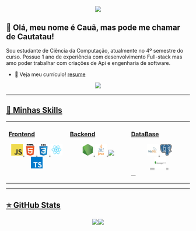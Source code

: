 <div align="center">
<img src="https://camo.githubusercontent.com/cdd42eb7ad2879b9b5f83a03b095f6850d6d112db674a83d3179030fd837a030/68747470733a2f2f692e696d6775722e636f6d2f4f464568574c742e676966" align="center" style="width: 20%%" />
</div>  


## 🐻 Olá, meu nome é Cauã, mas pode me chamar de Cautatau!

Sou estudante de Ciência da Computação, atualmente no 4º semestre do curso. Possuo 1 ano de experiência com desenvolvimento Full-stack mas amo poder trabalhar com criações de Api e engenharia de software.

- 🔭 Veja meu currículo! [resume](https://drive.google.com/file/d/1KCknyc3X1ahpWfpixL8hVYvbU747FNGD/view)  
<div align="center">
  <a href="https://www.linkedin.com/in/caua-barros/"><img src="https://img.shields.io/badge/linkedin-%230077B5.svg?style=for-the-badge&logo=linkedin&logoColor=white"/>
</div>


---

## 🚀 Minhas Skills



<div align="center">
  <table><tr><td valign="top" width="33%">



### Frontend  
<div align="center">  
  <code><img height="32" src="https://raw.githubusercontent.com/github/explore/80688e429a7d4ef2fca1e82350fe8e3517d3494d/topics/javascript/javascript.png" alt="Javascript"/></code>
  <code><img height="32" src="https://raw.githubusercontent.com/github/explore/80688e429a7d4ef2fca1e82350fe8e3517d3494d/topics/html/html.png" alt="HTML5"/></code>
  <code><img height="32" src="https://raw.githubusercontent.com/github/explore/80688e429a7d4ef2fca1e82350fe8e3517d3494d/topics/css/css.png" alt="CSS"/></code>
  <code><img height="32" src="https://raw.githubusercontent.com/github/explore/80688e429a7d4ef2fca1e82350fe8e3517d3494d/topics/react/react.png" alt="React"/></code>
  <code><img height="32" src="https://raw.githubusercontent.com/github/explore/80688e429a7d4ef2fca1e82350fe8e3517d3494d/topics/typescript/typescript.png" alt="Typescript"/></code>
</div>

</td><td valign="top" width="33%">



### Backend  
<div align="center">  
  <code><img height="32" src="https://raw.githubusercontent.com/github/explore/80688e429a7d4ef2fca1e82350fe8e3517d3494d/topics/nodejs/nodejs.png" alt="Nodejs"/></code>
  <code><img height="32" src="https://raw.githubusercontent.com/github/explore/80688e429a7d4ef2fca1e82350fe8e3517d3494d/topics/java/java.png" alt="Java"/></code>
  <code><img height="32" src="https://cdn.jsdelivr.net/gh/devicons/devicon@latest/icons/spring/spring-original.svg" /></code>
</div>

</td><td valign="top" width="33%">



### DataBase  
<div align="center">  
  <code><img height="32" src="https://raw.githubusercontent.com/github/explore/80688e429a7d4ef2fca1e82350fe8e3517d3494d/topics/mysql/mysql.png" alt="MySQL"/></code>
  <code><img height="32" src="https://raw.githubusercontent.com/github/explore/80688e429a7d4ef2fca1e82350fe8e3517d3494d/topics/postgresql/postgresql.png" alt="PostegreSQL"/><code>
  <code><img height="32" src="https://raw.githubusercontent.com/github/explore/80688e429a7d4ef2fca1e82350fe8e3517d3494d/topics/mongodb/mongodb.png" alt="MongoDB"/></code> 
</div>  





</td></tr></table>  
</div>


---




## ⭐ GitHub Stats
<div align="center" style="display:flex;justify-content: center;align-items: center" >
  <img height="180em" src="https://github-readme-stats.vercel.app/api?username=cautatau&show_icons=true&theme=synthwave&count_private=true"/>
  <img height="180em" src="https://github-readme-stats.vercel.app/api/top-langs/?username=cautatau&layout=donut&theme=synthwave"/>
</div>

